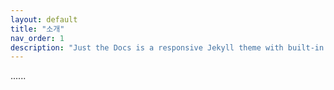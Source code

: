 ```yaml
---
layout: default
title: "소개"
nav_order: 1
description: "Just the Docs is a responsive Jekyll theme with built-in search that is easily customizable and hosted on GitHub Pages."
---
```


......
